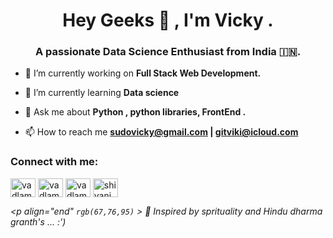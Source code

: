 
<h1 align="center" >Hey Geeks 👋 , I'm Vicky .</h1>
<h3 align="center" >A passionate Data Science Enthusiast from India 🇮🇳.</h3>

- 🔭 I’m currently working on **Full Stack Web Development.**
  
- 🌱 I’m currently learning **Data science**
  
- 💬 Ask me about **Python , python libraries, FrontEnd .**

- 📫 How to reach me **sudovicky@gmail.com | gitviki@icloud.com**

<h3 align="left">Connect with me:</h3>
<p align="left">
<a href="https://www.linkedin.com/in/pseudovicky/" target="blank"><img align="center" src="https://raw.githubusercontent.com/rahuldkjain/github-profile-readme-generator/master/src/images/icons/Social/linked-in-alt.svg" alt="vadlamani shivani" height="30" width="40" /></a>
<a href="https://www.linkedin.com/in/pseudovicky/" target="blank"><img align="center" src="https://raw.githubusercontent.com/rahuldkjain/github-profile-readme-generator/master/src/images/icons/Social/hackerrank.svg" alt="vadlamani shivani" height="30" width="40" /></a>
<a href="https://www.linkedin.com/in/pseudovicky/" target="blank"><img align="center" src="https://raw.githubusercontent.com/rahuldkjain/github-profile-readme-generator/master/src/images/icons/Social/leet-code.svg" alt="vadlamani shivani" height="30" width="40" /></a>
<a href="https://www.linkedin.com/in/pseudovicky/" target="blank"><img align="center" src="https://raw.githubusercontent.com/rahuldkjain/github-profile-readme-generator/master/src/images/icons/Social/hackerearth.svg" alt="shivani vadlamani @shivanivadlamani2000" height="30" width="40" /></a>
</p>

_<p align="end" `rgb(67,76,95)` > 🌱 Inspired by sprituality and Hindu dharma granth's ... :')</p>_


<!--
<h1> hello</h1>h1>
### **A passionate Data Science Enthusiast from India 🇮🇳**   

### **I’m currently learning Python, HTML, CSS & JavaScript.**
### 📫 How to reach me sudovicky@gmail.com

I'm hot in Data Science things :)
## Connect with me  :
**pseudovicky/pseudovicky** is a ✨ _special_ ✨ repository because its `README.md` (this file) appears on your GitHub profile.
-->
